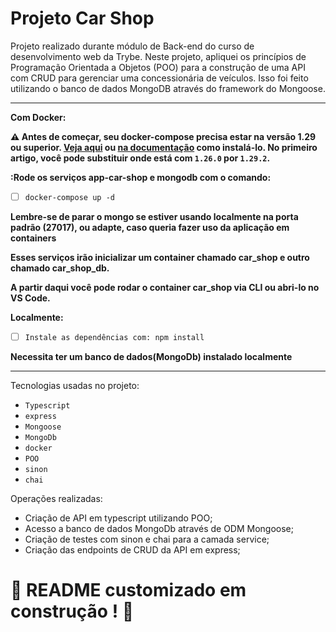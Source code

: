 # Projeto Car Shop

Projeto realizado durante módulo de Back-end do curso de desenvolvimento web da Trybe.
Neste projeto, apliquei os princípios de Programação Orientada a Objetos (POO) para a construção de uma API com CRUD para gerenciar uma concessionária de veículos. Isso foi feito utilizando o banco de dados MongoDB através do framework do Mongoose.


-----

  **Com Docker:**

  **:warning: Antes de começar, seu docker-compose precisa estar na versão 1.29 ou superior. [Veja aqui](https://www.digitalocean.com/community/tutorials/how-to-install-and-use-docker-compose-on-ubuntu-20-04-pt) ou [na documentação](https://docs.docker.com/compose/install/) como instalá-lo. No primeiro artigo, você pode substituir onde está com `1.26.0` por `1.29.2`.**

  **:Rode os serviços app-car-shop e mongodb com o comando:**

- [ ] `docker-compose up -d`

**Lembre-se de parar o mongo se estiver usando localmente na porta padrão (27017), ou adapte, caso queria fazer uso da aplicação em containers**

**Esses serviços irão inicializar um container chamado car_shop e outro chamado car_shop_db.**

**A partir daqui você pode rodar o container car_shop via CLI ou abri-lo no VS Code.**

**Localmente:**

- [ ] `Instale as dependências com: npm install`

**Necessita ter um banco de dados(MongoDb) instalado localmente**

-----
 
Tecnologias usadas no projeto:

- `Typescript`
- `express`
- `Mongoose`
- `MongoDb`
- `docker`
- `POO`
- `sinon`
- `chai`

Operações realizadas:

- Criação de API em typescript utilizando POO;
- Acesso a banco de dados MongoDb através de ODM Mongoose;
- Criação de testes com sinon e chai para a camada service;
- Criação das endpoints de CRUD da API em express;

# :construction: README customizado em construção ! :construction:
<!-- Olá, Tryber!
Esse é apenas um arquivo inicial para o README do seu projeto no qual você pode customizar e reutilizar todas as vezes que for executar o trybe-publisher.

Para deixá-lo com a sua cara, basta alterar o seguinte arquivo da sua máquina: ~/.student-repo-publisher/custom/_NEW_README.md

É essencial que você preencha esse documento por conta própria, ok?
Não deixe de usar nossas dicas de escrita de README de projetos, e deixe sua criatividade brilhar!
:warning: IMPORTANTE: você precisa deixar nítido:
- quais arquivos/pastas foram desenvolvidos por você; 
- quais arquivos/pastas foram desenvolvidos por outra pessoa estudante;
- quais arquivos/pastas foram desenvolvidos pela Trybe.
-->
